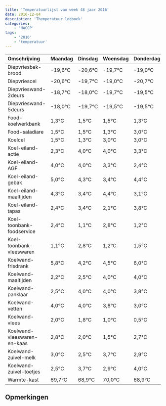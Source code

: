 ```yaml
---
title: 'Temperatuurlijst van week 48 jaar 2016'
date: 2016-12-04
description: 'Themperatuur logboek'
categories:
    - 'HACCP'
tags:
    - '2016'
    - 'temperatuur'
---
```

|Omschrijving|Maandag|Dinsdag|Woensdag|Donderdag|Vrijdag|Zaterdag|Zondag|
|:---|:---|:---|:---|:---|:---|:---|:---|
|Diepvriesbak-brood|-19,6°C|-20,6°C|-19,7°C|-19,0°C|-20,7°C|-20,5°C|-20,5°C|
|Diepvriescel|-20,6°C|-19,7°C|-19,0°C|-20,7°C|-20,5°C|-20,5°C|-20,7°C|
|Diepvrieswand-2deurs|-18,7°C|-18,0°C|-19,7°C|-19,5°C|-19,5°C|-19,7°C|-18,0°C|
|Diepvrieswand-5deurs|-18,0°C|-19,7°C|-19,5°C|-19,5°C|-19,7°C|-18,0°C|-18,0°C|
|Food-koelwerkbank|1,3°C|1,5°C|1,5°C|1,3°C|3,0°C|3,0°C|2,3°C|
|Food-saladiare|1,5°C|1,5°C|1,3°C|3,0°C|3,0°C|2,3°C|1,4°C|
|Koelcel|1,5°C|1,3°C|3,0°C|3,0°C|2,3°C|1,4°C|2,4°C|
|Koel-eiland-actie|2,3°C|4,0°C|4,0°C|3,3°C|2,4°C|3,4°C|2,1°C|
|Koel-eiland-AGF|4,0°C|4,0°C|3,3°C|2,4°C|3,4°C|2,1°C|3,8°C|
|Koel-eiland-gebak|5,0°C|4,3°C|3,4°C|4,4°C|3,1°C|4,8°C|3,2°C|
|Koel-eiland-maaltijden|4,3°C|3,4°C|4,4°C|3,1°C|4,8°C|3,2°C|3,5°C|
|Koel-eiland-tapas|2,4°C|3,4°C|2,1°C|3,8°C|2,2°C|2,5°C|4,0°C|
|Koel-toonbank-foodservice|2,4°C|1,1°C|2,8°C|1,2°C|1,5°C|3,0°C|3,0°C|
|Koel-toonbank-vleeswaren|1,1°C|2,8°C|1,2°C|1,5°C|3,0°C|3,0°C|2,8°C|
|Koelwand-frisdrank|5,8°C|4,2°C|4,5°C|6,0°C|6,0°C|5,8°C|5,0°C|
|Koelwand-maaltijden|2,2°C|2,5°C|4,0°C|4,0°C|3,8°C|3,0°C|2,5°C|
|Koelwand-panklaar|2,5°C|4,0°C|4,0°C|3,8°C|3,0°C|2,5°C|3,7°C|
|Koelwand-vetten|4,0°C|4,0°C|3,8°C|3,0°C|2,5°C|3,7°C|2,9°C|
|Koelwand-vlees|2,0°C|1,8°C|1,0°C|0,5°C|1,7°C|0,9°C|2,0°C|
|Koelwand-vleeswaren-en-kaas|2,8°C|2,0°C|1,5°C|2,7°C|1,9°C|3,0°C|1,9°C|
|Koelwand-zuivel-melk|3,0°C|2,5°C|3,7°C|2,9°C|4,0°C|2,9°C|3,9°C|
|Koelwand-zuivel-toetjes|2,5°C|3,7°C|2,9°C|4,0°C|2,9°C|3,9°C|2,5°C|
|Warmte-kast|69,7°C|68,9°C|70,0°C|68,9°C|69,9°C|68,5°C|69,4°C|

## Opmerkingen


